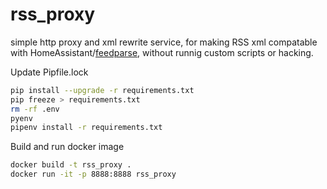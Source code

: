 # rss_proxy

simple http proxy and xml rewrite service, for making RSS xml compatable with HomeAssistant/[feedparse](https://github.com/custom-components/feedparser), without runnig custom scripts or hacking.

Update Pipfile.lock

```bash
pip install --upgrade -r requirements.txt
pip freeze > requirements.txt
rm -rf .env
pyenv
pipenv install -r requirements.txt
```

Build and run docker image

```bash
docker build -t rss_proxy .
docker run -it -p 8888:8888 rss_proxy
```
